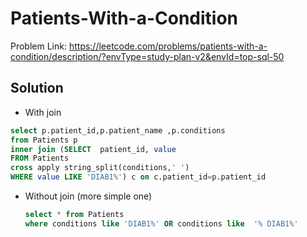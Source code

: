 # Patients-With-a-Condition


Problem Link: https://leetcode.com/problems/patients-with-a-condition/description/?envType=study-plan-v2&envId=top-sql-50

## Solution
- With join 
```sql
select p.patient_id,p.patient_name ,p.conditions
from Patients p
inner join (SELECT  patient_id, value 
FROM Patients 
cross apply string_split(conditions,' ')
WHERE value LIKE 'DIAB1%') c on c.patient_id=p.patient_id

```
- Without join (more simple one)
  ```sql
  select * from Patients
  where conditions like 'DIAB1%' OR conditions like  '% DIAB1%'
```
